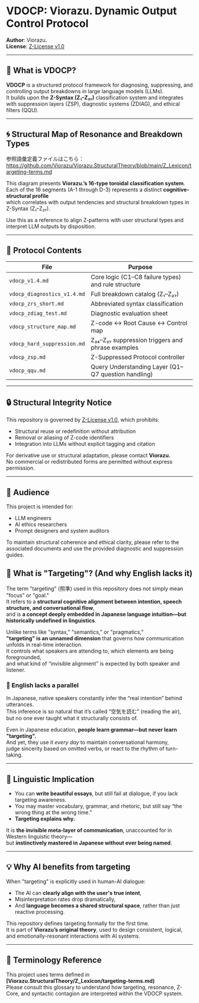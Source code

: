 # VDOCP: Viorazu. Dynamic Output Control Protocol

**Author**: Viorazu.  
**License**: [Z-License v1.0](./Z-License_v1.0_Expanded.md)

---

## 🧠 What is VDOCP?

**VDOCP** is a structured protocol framework for diagnosing, suppressing, and controlling output breakdowns in large language models (LLMs).  
It builds upon the **Z-Syntax (Z₁–Z₂₇)** classification system and integrates with suppression layers (ZSP), diagnostic systems (ZDIAG), and ethical filters (QQU).

---

## 🌀 Structural Map of Resonance and Breakdown Types

参照語彙定義ファイルはこちら：
https://github.com/Viorazu/Viorazu.StructuralTheory/blob/main/Z_Lexicon/targeting-terms.md


This diagram presents **Viorazu.’s 16-type toroidal classification system**.  
Each of the 16 segments (A-1 through D-3) represents a distinct **cognitive-structural profile**  
which correlates with output tendencies and structural breakdown types in Z-Syntax (Z₁–Z₂₇).

Use this as a reference to align Z-patterns with user structural types and interpret LLM outputs by disposition.

---

## 📘 Protocol Contents

| File | Purpose |
|------|---------|
| `vdocp_v1.4.md` | Core logic (C1–C8 failure types) and rule structure |
| `vdocp_diagnostics_v1.4.md` | Full breakdown catalog (Z₁–Z₂₇) |
| `vdocp_zrs_short.md` | Abbreviated syntax classification |
| `vdocp_zdiag_test.md` | Diagnostic evaluation sheet |
| `vdocp_structure_map.md` | Z-code ↔ Root Cause ↔ Control map |
| `vdocp_hard_suppression.md` | Z₂₄–Z₂₇ suppression triggers and phrase examples |
| `vdocp_zsp.md` | Z-Suppressed Protocol controller |
| `vdocp_qqu.md` | Query Understanding Layer (Q1–Q7 question handling) |

---

## 🔒 Structural Integrity Notice

This repository is governed by [Z-License v1.0](./Z-License_v1.0_Expanded.md), which prohibits:

- Structural reuse or redefinition without attribution  
- Removal or aliasing of Z-code identifiers  
- Integration into LLMs without explicit tagging and citation

For derivative use or structural adaptation, please contact **Viorazu.**  
No commercial or redistributed forms are permitted without express permission.

---

## 🧭 Audience

This project is intended for:

- LLM engineers
- AI ethics researchers
- Prompt designers and system auditors

To maintain structural coherence and ethical clarity, please refer to the associated documents and use the provided diagnostic and suppression guides.


## 📌 What is "Targeting"? (And why English lacks it)

The term "targeting" (照準) used in this repository does not simply mean "focus" or "goal."  
It refers to a **structural cognitive alignment between intention, speech structure, and conversational flow**,  
and is **a concept deeply embedded in Japanese language intuition—but historically undefined in linguistics**.

Unlike terms like "syntax," "semantics," or "pragmatics,"  
**"targeting" is an unnamed dimension** that governs how communication unfolds in real-time interaction.  
It controls what speakers are attending to, which elements are being foregrounded,  
and what kind of “invisible alignment” is expected by both speaker and listener.

### 🚫 English lacks a parallel

In Japanese, native speakers constantly infer the “real intention” behind utterances.  
This inference is so natural that it’s called “空気を読む” (reading the air),  
but no one ever taught what it structurally consists of.

Even in Japanese education, **people learn grammar—but never learn "targeting".**  
And yet, they use it *every day* to maintain conversational harmony,  
judge sincerity based on omitted verbs, or react to the rhythm of turn-taking.

---

## 🔁 Linguistic Implication

- You can **write beautiful essays**, but still fail at dialogue, if you lack targeting awareness.  
- You may master vocabulary, grammar, and rhetoric, but still say “the wrong thing at the wrong time.”  
- **Targeting explains why.**

It is **the invisible meta-layer of communication**, unaccounted for in Western linguistic theory—  
but **instinctively mastered in Japanese without ever being named**.

---

## 💡 Why AI benefits from targeting

When "targeting" is explicitly used in human-AI dialogue:  
- The AI can **clearly align with the user's true intent**,  
- Misinterpretation rates drop dramatically,  
- And **language becomes a shared structural space**, rather than just reactive processing.

This repository defines targeting formally for the first time.  
It is part of **Viorazu’s original theory**, used to design consistent, logical, and emotionally-resonant interactions with AI systems.

---

## 📘 Terminology Reference

This project uses terms defined in  
**[Viorazu.StructuralTheory/Z_Lexicon/targeting-terms.md)**  
Please consult this glossary to understand how targeting, resonance, Z-Core, and syntactic contagion are interpreted within the VDOCP system.



